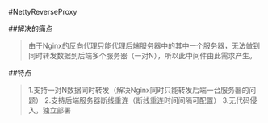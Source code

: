 #NettyReverseProxy

##解决的痛点
>由于Nginx的反向代理只能代理后端服务器中的其中一个服务器，无法做到同时转发数据到后端多个服务器（一对N），所以此中间件由此需求产生。

##特点
>1.支持一对N数据同时转发（解决Nginx同时只能转发后端一台服务器的问题）
>2.支持后端服务器断线重连（断线重连时间间隔可配置）
>3.无代码侵入，独立部署
